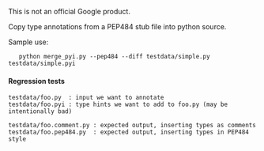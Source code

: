 This is not an official Google product.

Copy type annotations from a PEP484 stub file into python source.

Sample use:

       python merge_pyi.py --pep484 --diff testdata/simple.py testdata/simple.pyi

#### Regression tests

```
testdata/foo.py  : input we want to annotate
testdata/foo.pyi : type hints we want to add to foo.py (may be intentionally bad)

testdata/foo.comment.py : expected output, inserting types as comments
testdata/foo.pep484.py  : expected output, inserting types in PEP484 style
```
